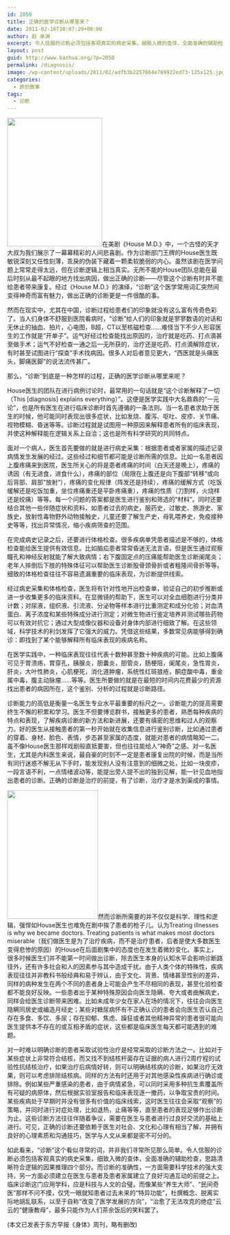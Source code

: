 ```yaml
---
id: 2050
title: 正确的医学诊断从哪里来？
date: 2011-02-16T10:07:29+00:00
author: 赵 承渊
excerpt: 令人信服的诊断必须包括客观真实的病史采集，细致入微的查体，全面准确的辅助检查，思路清晰符合逻辑的因果推理四个部分。而诊断的准确性，一方面需要科学技术的强大支持，另一方面必须建立在医生与患者及患者家属建立了良好沟通互动的前提之上。临床诊断这门应用学科，应是科技与人文的合璧。
layout: post
guid: http://www.bazhua.org/?p=2050
permalink: /diagnosis/
image: /wp-content/uploads/2011/02/adfb3b2257664e769922ed73-125x125.jpg
categories:
  - 原创故事
tags:
  - 诊断
---
```

[<img class="alignleft size-medium wp-image-2052" title="20081101833174" src="/wp-content/uploads/2011/02/20081101833174-222x300.jpg" alt="" width="222" height="300" srcset="/wp-content/uploads/2011/02/20081101833174-222x300.jpg 222w, /wp-content/uploads/2011/02/20081101833174-111x150.jpg 111w, /wp-content/uploads/2011/02/20081101833174.jpg 334w" sizes="(max-width: 222px) 100vw, 222px" />](/wp-content/uploads/2011/02/20081101833174.jpg)在美剧《House M.D.》中，一个古怪的天才大叔为我们展示了一幕幕精彩的人间悲喜剧。作为诊断部门王牌的House医生既敏锐深刻又任性刻薄，乖戾的伪装下藏着一颗柔软脆弱的内心。虽然该剧在医学问题上常常走得太远，但在诊断逻辑上相当真实。无所不能的House团队总能在最后时刻从最不起眼的地方找出病因，做出正确的诊断——尽管这个诊断有时并不能给患者带来康复。经过《House M.D.》的演绎，“诊断”这个医学常用词汇突然间变得神奇而富有魅力，做出正确的诊断更是一件很酷的事。

然而在现实中，尤其在中国，诊断过程给患者们的印象就没有这么富有传奇色彩了。当人们身体不舒服到医院看病时，“诊断”给人们的印象就是寥寥数语的对话和无休止的抽血、拍片，心电图，B超，CT以至核磁检查……难怪当下不少人形容医生的工作就是“开单子”。运气好经过检查能找出原因的，治疗就是吃药、打点滴甚至做手术；运气不好检查一通之后一无所获的，治疗还是吃药、打点滴解除症状，有时甚至试图进行“探查”手术找病因。很多人对后者意见更大，“西医就是头痛医头，脚痛医脚”的说法流传甚广。

那么，“诊断”到底是一种怎样的过程，正确的医学诊断从哪里来呢？

House医生的团队在进行病例讨论时，最常用的一句话就是“这个诊断解释了一切（This [diagnosis] explains everything）”。这便是医学实践中大名鼎鼎的“一元论”，也是所有医生在进行临床诊断时首先遵循的一条法则。当一名患者求助于医生的时候，他可能同时表现出很多症状，比如发烧、腹泻、呕吐、皮疹、关节痛、视物模糊、昏迷等等。诊断过程就是试图用一种原因来解释患者所有的临床表现，并使这种解释能在逻辑关系上自洽；这也是所有科学研究的共同特点。

面对一个病人，医生首先要做的就是进行病史采集：根据患者或者家属的描述记录病情发生发展的经过。这些经过和细节都可能是诊断所需的信息。比如一名患者因上腹疼痛来到医院，医生所关心的将是患者疼痛的时间（白天还是晚上），疼痛的诱因（有无进食，进食什么），疼痛的部位（局限在上腹还是向下腹部“转移”或向后背部、肩部“放射”），疼痛的变化规律（阵发还是持续），疼痛的缓解方式（吃饭缓解还是吃饭加重，坐位疼痛重还是平卧疼痛重），疼痛的性质（刀割样，火烧样还是绞痛）等等。每一个问题的答案都是医生进行鉴别和筛选的“材料”。同时还要结合其他一些伴随症状和资料，如患者过去的病史，服药史，过敏史、旅游史、家族史，放射性毒物野外动物接触史，儿童还要了解生产史，母乳喂养史，免疫接种史等等，找出异常情况，缩小疾病筛查的范围。

在完成病史记录之后，还要进行体格检查。很多疾病单凭患者描述是不够的，体格检查能给医生提供有效信息。比如脑疝患者常常昏迷无法言语，但是医生通过观察瞳孔和神经反射就能了解大致病情；右下腹固定点的压痛能帮助医生诊断阑尾炎；老年人摔倒后下肢的特殊体征可以帮助医生诊断股骨颈骨折或者粗隆间骨折等等。细致的体格检查往往不容易遗漏重要的临床表现，为诊断提供线索。

经过病史采集和体格检查，医生将有针对性地开出检查单，验证自己的初步推断或进一步收集更多的临床资料。在显微镜的帮助下，医生可以对全血细胞进行分类并计数；对尿液，组织液、引流液、分泌物等样本进行比重测定和成分化验；对血清蛋白、离子浓度和某些特殊成分进行测定；对微生物进行鉴定培养并测试哪些药物可以有效对抗它；通过大型成像仪器和设备对身体内部进行细致了解。在这些领域，科学技术的利剑发挥了它强大的威力。凭借这些结果，多数常见病能够得到确诊：即找到了某个能够解释所有临床表现的疾病名称。

在医学实践中，一种临床表现往往代表十数种甚至数十种疾病的可能。比如上腹痛可见于胃溃疡，胃穿孔，胰腺炎，胆囊炎，胆管炎，肠梗阻，阑尾炎，急性胃炎，肝炎，大叶性肺炎，心肌梗死，消化道肿瘤，系统性红斑狼疮，酮症酸中毒，重金属中毒，腹主动脉瘤&#8230;&#8230;等等。医生所要做的就是在最短的时间内花费最少的资源找出患者的病因所在，这个鉴别、分析的过程就是诊断路径。

诊断能力的高低是衡量一名医生专业水平最重要的标尺之一。诊断能力的提高需要终生不懈的积累和学习。医生不但要博览群书，接触更多的患者，熟悉每种疾病的特点和表现，了解疾病诊断的新方法和新进展，还要有缜密的思维和过人的观察力。好的医生从接触患者的第一秒开始就在收集信息进行鉴别诊断，比如通过患者的穿着、身材、脸色、表情，步态甚至家属的态度，就能对患者的病情略知一二。虽不像House医生那样戏剧般直抵要害，但也往往能给人“神奇”之感。对一名医生，尤其是内科医生来说，最自豪的时刻不一定是患者康复出院的时候，而是当所有同行迷惑不解无从下手时，能发现别人没有注意到的细微之处，比如一块皮疹，一段言语不利，一点情绪波动等，能提出旁人提不出的独到见解，能一针见血地指出患者的诊断。正确的诊断是治疗的前提，有了诊断，治疗才是水到渠成的事情。

[<img class="alignright size-medium wp-image-2055" title="20081031256789" src="/wp-content/uploads/2011/02/20081031256789-212x300.jpg" alt="" width="212" height="300" srcset="/wp-content/uploads/2011/02/20081031256789-212x300.jpg 212w, /wp-content/uploads/2011/02/20081031256789-106x150.jpg 106w, /wp-content/uploads/2011/02/20081031256789.jpg 306w" sizes="(max-width: 212px) 100vw, 212px" />](/wp-content/uploads/2011/02/20081031256789.jpg)然而诊断所需要的并不仅仅是科学、理性和逻辑，强悍如House医生也难免在剧中挨了患者的枪子儿。认为Treating illnesses is why we became doctors. Treating patients is what makes most doctors miserable（我们做医生是为了治疗疾病，而不是治疗患者，后者是使大多数医生变得悲惨的原因）的House在后面剧集中的态度也在发生着微妙变化。事实上，很多时候医生们并不能第一时间做出诊断，除去医生本身的认知水平会影响诊断路径外，还有许多社会和人的因素参与其中造成干扰。由于人类个体的特殊性，疾病表现往往并非教科书般经典和易于辨认，由于文化、背景、情绪甚至性别的差异，同样的病种发生在两个不同的患者身上可能会产生不尽相同的表现，甚至化验检查都不能良好反映。一些患者出于某种特殊原因会向医生隐瞒、夸大或者曲解病史，同样会给医生诊断带来困难。比如未成年少女在家人在场的情况下，往往会向医生隐瞒同居史或编造月经史；某些对糖尿病怀有不正确认识的患者会向医生否认自己存在多食、多饮、多尿；存在抑郁、焦虑、躁狂或者其他精神异常的患者很可能向医生提供本不存在的或互相矛盾的症状，这些都是临床医生每天都可能遇到的难题。

对一时难以明确诊断的患者采取试验性治疗是经常采取的诊断方法之一。比如对于某些症状上非常符合结核，而又找不到结核杆菌存在证据的病人进行2周疗程的试验性抗结核治疗，如果治疗后病情好转，则可以明确结核病的诊断，如果治疗无效果，则可以考虑排除结核病。同样的方法有时还用于对其他感染性疾病进行确诊或排除。例如某些严重感染的患者，由于病情紧急，可以同时采用多种抗生素覆盖所有可疑的病原体，然后根据实验室报告和临床表现逐一撤药，以争取宝贵的时间。某些疾病处于早期时并没有很多有价值的临床线索，这时医生往往会采取“观察”的策略，并同时进行对症处理，比如退热，止痛等等，直至患者的表现足够作出诊断为止。这些诊断方法往往伴随着争议，需要在医生与患者进行过良好交流的基础上进行。可见，正确的诊断还要依赖于医生对社会、文化和心理有相当了解，并拥有良好的心理素质和沟通技巧，医学与人文从来都是密不可分的。

如此看来，“诊断”这个看似寻常的词，并非我们寻常所见那么简单。令人信服的诊断必须包括客观真实的病史采集，细致入微的查体，全面准确的辅助检查，思路清晰符合逻辑的因果推理四个部分。而诊断的准确性，一方面需要科学技术的强大支持，另一方面必须建立在医生与患者及患者家属建立了良好沟通互动的前提之上。临床诊断这门应用学科，应是科技与人文的合璧。而像某些“养生大师”、“民间奇医”那样不问不摸，仅凭一眼就知患者过去未来的“特异功能”，杜撰概念、脱离实际地胡乱联系，以至于自称“改变了医学发展的方向”，“治愈了无法攻克的绝症”云云的“健康教母”，最多只能作为人们茶余饭后的笑料罢了。

(本文已发表于东方早报《身体》周刊，略有删改)
